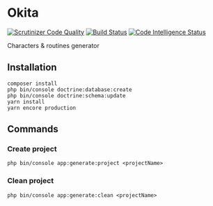 # Okita

[![Scrutinizer Code Quality](https://scrutinizer-ci.com/g/gdarquie/okita/badges/quality-score.png?b=master)](https://scrutinizer-ci.com/g/gdarquie/okita/?branch=master)
[![Build Status](https://scrutinizer-ci.com/g/gdarquie/okita/badges/build.png?b=master)](https://scrutinizer-ci.com/g/gdarquie/okita/build-status/master)
[![Code Intelligence Status](https://scrutinizer-ci.com/g/gdarquie/okita/badges/code-intelligence.svg?b=master)](https://scrutinizer-ci.com/code-intelligence)

Characters & routines generator

## Installation

```
composer install
php bin/console doctrine:database:create
php bin/console doctrine:schema:update
yarn install
yarn encore production
```

## Commands

### Create project

```
php bin/console app:generate:project <projectName>
```

### Clean project
```
php bin/console app:generate:clean <projectName>
```